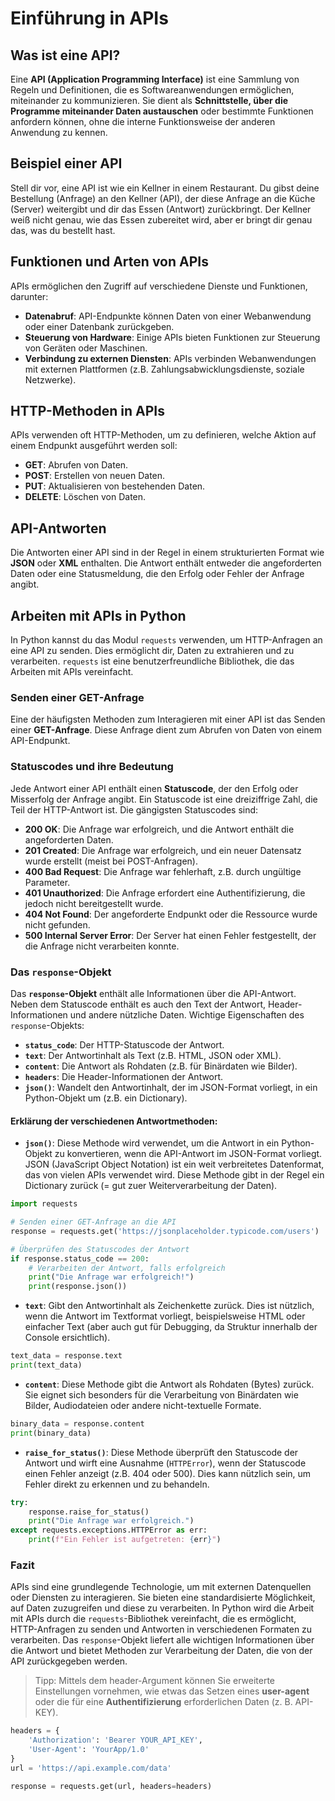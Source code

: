
# Einführung in APIs

## Was ist eine API?

Eine **API (Application Programming Interface)** ist eine Sammlung von Regeln und Definitionen, die es Softwareanwendungen ermöglichen, miteinander zu kommunizieren. Sie dient als **Schnittstelle, über die Programme miteinander Daten austauschen** oder bestimmte Funktionen anfordern können, ohne die interne Funktionsweise der anderen Anwendung zu kennen.

## Beispiel einer API

Stell dir vor, eine API ist wie ein Kellner in einem Restaurant. Du gibst deine Bestellung (Anfrage) an den Kellner (API), der diese Anfrage an die Küche (Server) weitergibt und dir das Essen (Antwort) zurückbringt. Der Kellner weiß nicht genau, wie das Essen zubereitet wird, aber er bringt dir genau das, was du bestellt hast.

## Funktionen und Arten von APIs

APIs ermöglichen den Zugriff auf verschiedene Dienste und Funktionen, darunter:

- **Datenabruf**: API-Endpunkte können Daten von einer Webanwendung oder einer Datenbank zurückgeben.
- **Steuerung von Hardware**: Einige APIs bieten Funktionen zur Steuerung von Geräten oder Maschinen.
- **Verbindung zu externen Diensten**: APIs verbinden Webanwendungen mit externen Plattformen (z.B. Zahlungsabwicklungsdienste, soziale Netzwerke).

## HTTP-Methoden in APIs

APIs verwenden oft HTTP-Methoden, um zu definieren, welche Aktion auf einem Endpunkt ausgeführt werden soll:

- **GET**: Abrufen von Daten.
- **POST**: Erstellen von neuen Daten.
- **PUT**: Aktualisieren von bestehenden Daten.
- **DELETE**: Löschen von Daten.

## API-Antworten

Die Antworten einer API sind in der Regel in einem strukturierten Format wie **JSON** oder **XML** enthalten. Die Antwort enthält entweder die angeforderten Daten oder eine Statusmeldung, die den Erfolg oder Fehler der Anfrage angibt.


## Arbeiten mit APIs in Python

In Python kannst du das Modul `requests` verwenden, um HTTP-Anfragen an eine API zu senden. Dies ermöglicht dir, Daten zu extrahieren und zu verarbeiten. `requests` ist eine benutzerfreundliche Bibliothek, die das Arbeiten mit APIs vereinfacht.

### Senden einer GET-Anfrage

Eine der häufigsten Methoden zum Interagieren mit einer API ist das Senden einer **GET-Anfrage**. Diese Anfrage dient zum Abrufen von Daten von einem API-Endpunkt. 

### Statuscodes und ihre Bedeutung

Jede Antwort einer API enthält einen **Statuscode**, der den Erfolg oder Misserfolg der Anfrage angibt. Ein Statuscode ist eine dreiziffrige Zahl, die Teil der HTTP-Antwort ist. Die gängigsten Statuscodes sind:

- **200 OK**: Die Anfrage war erfolgreich, und die Antwort enthält die angeforderten Daten.
- **201 Created**: Die Anfrage war erfolgreich, und ein neuer Datensatz wurde erstellt (meist bei POST-Anfragen).
- **400 Bad Request**: Die Anfrage war fehlerhaft, z.B. durch ungültige Parameter.
- **401 Unauthorized**: Die Anfrage erfordert eine Authentifizierung, die jedoch nicht bereitgestellt wurde.
- **404 Not Found**: Der angeforderte Endpunkt oder die Ressource wurde nicht gefunden.
- **500 Internal Server Error**: Der Server hat einen Fehler festgestellt, der die Anfrage nicht verarbeiten konnte.

### Das `response`-Objekt

Das **`response`-Objekt** enthält alle Informationen über die API-Antwort. Neben dem Statuscode enthält es auch den Text der Antwort, Header-Informationen und andere nützliche Daten. Wichtige Eigenschaften des `response`-Objekts:

- **`status_code`**: Der HTTP-Statuscode der Antwort.
- **`text`**: Der Antwortinhalt als Text (z.B. HTML, JSON oder XML).
- **`content`**: Die Antwort als Rohdaten (z.B. für Binärdaten wie Bilder).
- **`headers`**: Die Header-Informationen der Antwort.
- **`json()`**: Wandelt den Antwortinhalt, der im JSON-Format vorliegt, in ein Python-Objekt um (z.B. ein Dictionary).

#### Erklärung der verschiedenen Antwortmethoden:

- **`json()`**: Diese Methode wird verwendet, um die Antwort in ein Python-Objekt zu konvertieren, wenn die API-Antwort im JSON-Format vorliegt. JSON (JavaScript Object Notation) ist ein weit verbreitetes Datenformat, das von vielen APIs verwendet wird. Diese Methode gibt in der Regel ein Dictionary zurück (= gut zuer Weiterverarbeitung der Daten).
```python
import requests

# Senden einer GET-Anfrage an die API
response = requests.get('https://jsonplaceholder.typicode.com/users')

# Überprüfen des Statuscodes der Antwort
if response.status_code == 200:
    # Verarbeiten der Antwort, falls erfolgreich
    print("Die Anfrage war erfolgreich!")
    print(response.json())
```
- **`text`**: Gibt den Antwortinhalt als Zeichenkette zurück. Dies ist nützlich, wenn die Antwort im Textformat vorliegt, beispielsweise HTML oder einfacher Text (aber auch gut für Debugging, da Struktur innerhalb der Console ersichtlich).
```python
text_data = response.text
print(text_data)
```
- **`content`**: Diese Methode gibt die Antwort als Rohdaten (Bytes) zurück. Sie eignet sich besonders für die Verarbeitung von Binärdaten wie Bilder, Audiodateien oder andere nicht-textuelle Formate.
```python
binary_data = response.content
print(binary_data)
```
- **`raise_for_status()`**: Diese Methode überprüft den Statuscode der Antwort und wirft eine Ausnahme (`HTTPError`), wenn der Statuscode einen Fehler anzeigt (z.B. 404 oder 500). Dies kann nützlich sein, um Fehler direkt zu erkennen und zu behandeln.
```python
try:
    response.raise_for_status()
    print("Die Anfrage war erfolgreich.")
except requests.exceptions.HTTPError as err:
    print(f"Ein Fehler ist aufgetreten: {err}")
```
### Fazit

APIs sind eine grundlegende Technologie, um mit externen Datenquellen oder Diensten zu interagieren. Sie bieten eine standardisierte Möglichkeit, auf Daten zuzugreifen und diese zu verarbeiten. In Python wird die Arbeit mit APIs durch die `requests`-Bibliothek vereinfacht, die es ermöglicht, HTTP-Anfragen zu senden und Antworten in verschiedenen Formaten zu verarbeiten. Das `response`-Objekt liefert alle wichtigen Informationen über die Antwort und bietet Methoden zur Verarbeitung der Daten, die von der API zurückgegeben werden.

> Tipp: Mittels dem header-Argument können Sie erweiterte Einstellungen vornehmen, wie etwas das Setzen eines **user-agent** oder die für eine **Authentifizierung** erforderlichen Daten (z. B. API-KEY).

```python
headers = {
    'Authorization': 'Bearer YOUR_API_KEY',
    'User-Agent': 'YourApp/1.0'
}
url = 'https://api.example.com/data'

response = requests.get(url, headers=headers)
```
